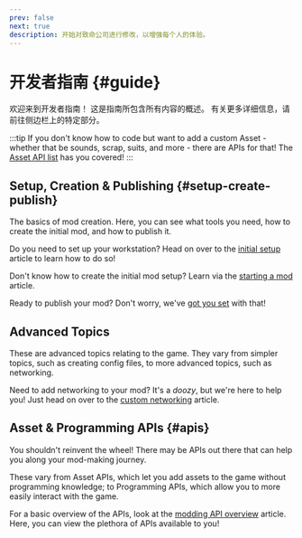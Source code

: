 ```yaml
---
prev: false
next: true
description: 开始对致命公司进行修改，以增强每个人的体验。
---
```


# 开发者指南 {#guide}

欢迎来到开发者指南！ 这是指南所包含所有内容的概述。 有关更多详细信息，请前往侧边栏上的特定部分。

:::tip
If you don't know how to code but want to add a custom Asset - whether that be sounds, scrap, suits, and more - there are APIs for that!
The [Asset API list](/dev/apis/overview#asset-apis) has you covered!
:::

## Setup, Creation & Publishing {#setup-create-publish}

The basics of mod creation. Here, you can see what tools you need, how to create the initial mod, and how to publish it.

Do you need to set up your workstation? Head on over to the [initial setup](/dev/initial-setup) article to learn how to do so!

Don't know how to create the initial mod setup? Learn via the [starting a mod](/dev/starting-a-mod) article.

Ready to publish your mod? Don't worry, we've [got you set](/dev/publishing-your-mod) with that!

## Advanced Topics

These are advanced topics relating to the game. They vary from simpler topics, such as creating config files, to more advanced topics, such as networking.

Need to add networking to your mod? It's a _doozy_, but we're here to help you! Just head on over to the [custom networking](/dev/advanced/networking) article.

## Asset & Programming APIs {#apis}

You shouldn't reinvent the wheel! There may be APIs out there that can help you along your mod-making journey.

These vary from Asset APIs, which let you add assets to the game without programming knowledge; to Programming APIs, which allow you to more easily interact with the game.

For a basic overview of the APIs, look at the [modding API overview](/dev/apis/overview) article. Here, you can view the plethora of APIs available to you!
